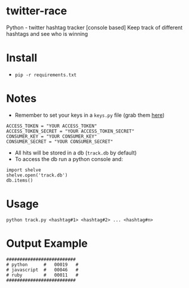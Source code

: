 # twitter-race
Python - twitter hashtag tracker [console based]
Keep track of different hashtags and see who is winning

# Install

* `pip -r requirements.txt`

# Notes

* Remember to set your keys in a `keys.py` file (grab them [here](https://apps.twitter.com/))
```
ACCESS_TOKEN = "YOUR ACCESS_TOKEN"
ACCESS_TOKEN_SECRET = "YOUR ACCESS_TOKEN_SECRET"
CONSUMER_KEY = "YOUR CONSUMER_KEY"
CONSUMER_SECRET = "YOUR CONSUMER_SECRET"
```
* All hits will be stored in a db (`track.db` by default)
* To access the db run a python console and:
```
import shelve
shelve.open('track.db')
db.items()
```

# Usage
`python track.py <hashtag#1> <hashtag#2> ... <hashtag#n>`

# Output Example
```
##########################
# python      #   00019   #
# javascript  #   00046   #
# ruby        #   00011   #
##########################
```
